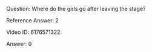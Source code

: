Question: Where do the girls go after leaving the stage?

Reference Answer: 2

Video ID: 6176571322

Answer: 0

